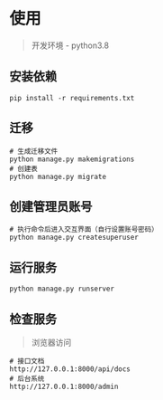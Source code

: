 # 使用
> 开发环境 - python3.8
## 安装依赖
```shell
pip install -r requirements.txt
```
## 迁移
```shell
# 生成迁移文件
python manage.py makemigrations
# 创建表
python manage.py migrate
```
## 创建管理员账号
```shell
# 执行命令后进入交互界面（自行设置账号密码）
python manage.py createsuperuser
```
## 运行服务
```shell
python manage.py runserver
```
## 检查服务
> 浏览器访问
```shell
# 接口文档
http://127.0.0.1:8000/api/docs
# 后台系统
http://127.0.0.1:8000/admin
```